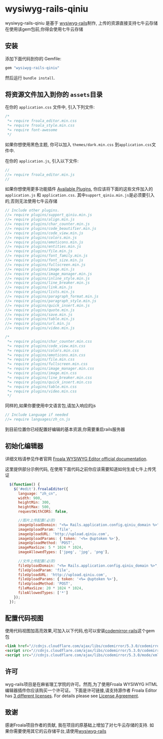 # wysiwyg-rails-qiniu 

wysiwyg-rails-qiniu 是基于 [wysiwyg-rails](https://rubygems.org/gems/wysiwyg-rails)制作, 上传的资源直接支持七牛云存储
在使用该gem包前,你得会使用七牛云存储

## 安装

添加下面代码到你的 Gemfile:

```ruby
gem "wysiwyg-rails-qiniu"
```

然后运行 `bundle install`.

## 将资源文件加入到你的 `assets`目录

在你的 `application.css` 文件中, 引入下列文件:

```css
/*
 *= require froala_editor.min.css
 *= require froala_style.min.css
 *= require font-awesome
 */
```

如果你想使用黑色主题, 你可以加入 `themes/dark.min.css` 到`application.css`文件中.

在你的 `application.js`, 引入以下文件:

```javascript
//
//= require froala_editor.min.js
//
```

如果你想使用更多功能插件 [Available Plugins](https://froala.com/wysiwyg-editor/docs/plugins), 你应该将下面的这些文件加入的 `application.js` 和 `application.css`.
其中`support_qiniu.min.js`是必须要引入的,否则无法使用七牛云存储
```javascript
// Include other plugins.
//= require plugins/support_qiniu.min.js
//= require plugins/align.min.js
//= require plugins/char_counter.min.js
//= require plugins/code_beautifier.min.js
//= require plugins/code_view.min.js
//= require plugins/colors.min.js
//= require plugins/emoticons.min.js
//= require plugins/entities.min.js
//= require plugins/file.min.js
//= require plugins/font_family.min.js
//= require plugins/font_size.min.js
//= require plugins/fullscreen.min.js
//= require plugins/image.min.js
//= require plugins/image_manager.min.js
//= require plugins/inline_style.min.js
//= require plugins/line_breaker.min.js
//= require plugins/link.min.js
//= require plugins/lists.min.js
//= require plugins/paragraph_format.min.js
//= require plugins/paragraph_style.min.js
//= require plugins/quick_insert.min.js
//= require plugins/quote.min.js
//= require plugins/save.min.js
//= require plugins/table.min.js
//= require plugins/url.min.js
//= require plugins/video.min.js
```

```css
/*
 *= require plugins/char_counter.min.css
 *= require plugins/code_view.min.css
 *= require plugins/colors.min.css
 *= require plugins/emoticons.min.css
 *= require plugins/file.min.css
 *= require plugins/fullscreen.min.css
 *= require plugins/image_manager.min.css
 *= require plugins/image.min.css
 *= require plugins/line_breaker.min.css
 *= require plugins/quick_insert.min.css
 *= require plugins/table.min.css
 *= require plugins/video.min.css
 */
```

同样的,如果你要使用中文语言包,请加入响应的js
```javascript
// Include Language if needed
//= require languages/zh_cn.js
```

到目前位置你已经配置好编辑的基本资源,你需要重启rails服务器
## 初始化编辑器

详细文档请参见作者官网 [Froala WYSIWYG Editor official documentation](https://www.froala.com/wysiwyg-editor/docs).

这里提供部分示例代码, 在使用下面代码之前你应该需要知道如何生成七牛上传凭证
```javascript
  $(function() {
    $('#edit').froalaEditor({
      language: "zh_cn",
      width: 900,
      heightMin: 300,
      heightMax: 500,
      requestWithCORS: false,

      //图片上传配置(必须)
      imageUploadDomain: "<%= Rails.application.config.qiniu_domain %>",    //七牛云存储空间域名地址
      imageUploadParam: 'file',
      imageUploadURL: 'http://upload.qiniu.com',                            //七牛上传服务器, 如果是海外服务器为 http://up.qiniu.com
      imageUploadParams: { token: '<%= @uptoken %>'},                       //上传凭证, 详细规则查看七牛官方文档
      imageUploadMethod: 'POST',
      imageMaxSize: 5 * 1024 * 1024,
      imageAllowedTypes: ['jpeg', 'jpg', 'png'],
      
      //文件上传配置(必须)
      fileUploadDomain: "<%= Rails.application.config.qiniu_domain %>",     //七牛云存储空间域名地址
      fileUploadParam: 'file',
      fileUploadURL: 'http://upload.qiniu.com',                             //同上
      fileUploadParams: { token: '<%= @uptoken %>'},                        //同上
      fileUploadMethod: 'POST',
      fileMaxSize: 20 * 1024 * 1024,
      fileAllowedTypes: ['*']
    });
  });
```

## 配置代码视图
使用代码视图加高亮效果,可加入以下代码,也可以安装[codemirror-rails](https://rubygems.org/gems/codemirror-rails)这个gem包

```html
<link href="//cdnjs.cloudflare.com/ajax/libs/codemirror/5.3.0/codemirror.min.css" media="screen" rel="stylesheet">
<script src="//cdnjs.cloudflare.com/ajax/libs/codemirror/5.3.0/codemirror.min.js"></script>
<script src="//cdnjs.cloudflare.com/ajax/libs/codemirror/5.3.0/mode/xml/xml.min.js"></script>
```

## 许可

wyg-rails项目是在麻省理工学院的许可。然而,为了使用Froala WYSIWYG HTML编辑器插件你应该购买一个许可证。
下面是许可链接,请支持源作者
Froala Editor has [3 different licenses](https://froala.com/wysiwyg-editor/pricing).
For details please see [License Agreement](https://froala.com/wysiwyg-editor/terms).

## 致谢
感谢Froala项目作者的贡献, 我在项目的原基础上增加了对七牛云存储的支持.
如果你需要使用其它的云存储平台,请使用[wysiwyg-rails](https://rubygems.org/gems/wysiwyg-rails)
